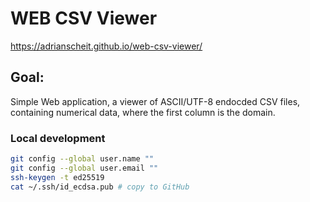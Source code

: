 # WEB CSV Viewer
https://adrianscheit.github.io/web-csv-viewer/

## Goal: 
Simple Web application, a viewer of ASCII/UTF-8 endocded CSV files, containing numerical data, where the first column is the domain.

### Local development
```sh
git config --global user.name ""
git config --global user.email ""
ssh-keygen -t ed25519
cat ~/.ssh/id_ecdsa.pub # copy to GitHub
```
